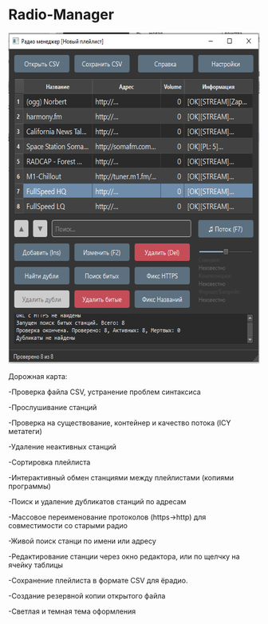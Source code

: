 # Radio-Manager

<img src="images/screen.png" width="600" height="664">



Дорожная карта:

-Проверка файла CSV, устранение проблем синтаксиса

-Прослушивание станций

-Проверка на существование, контейнер и качество потока (ICY метатеги)

-Удаление неактивных станций

-Сортировка плейлиста

-Интерактивный обмен станциями между плейлистами (копиями программы)

-Поиск и удаление дубликатов станций по адресам

-Массовое переименование протоколов (https->http) для совместимости со старыми радио

-Живой поиск станци по имени или адресу

-Редактирование станции через окно редактора, или по щелчку на ячейку таблицы

-Сохранение плейлиста в формате CSV для ёрадио.

-Создание резервной копии открытого файла

-Светлая и темная тема оформления

